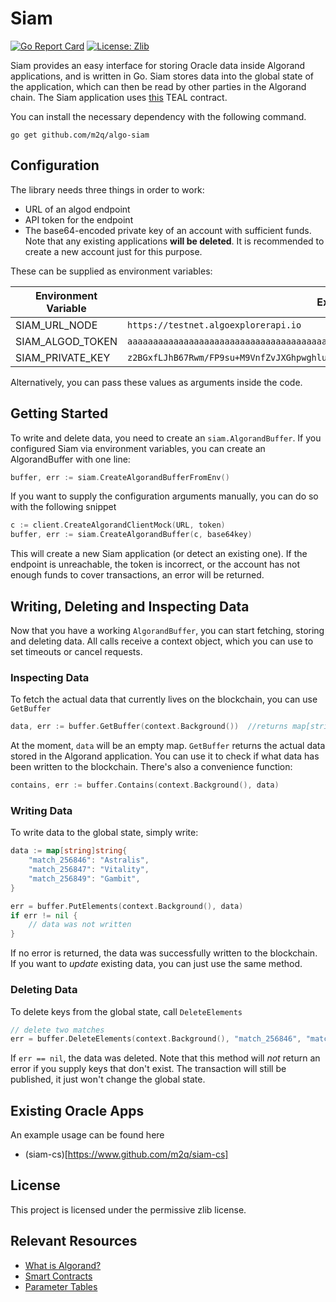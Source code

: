 # Siam

[![Go Report Card](https://goreportcard.com/badge/github.com/m2q/algo-siam)](https://goreportcard.com/report/github.com/m2q/algo-siam)
[![License: Zlib](https://img.shields.io/badge/License-Zlib-blue.svg)](https://opensource.org/licenses/Zlib)

Siam provides an easy interface for storing Oracle data inside Algorand applications, and is written in Go. Siam stores
data into the global state of the application, which can then be read by other parties in the Algorand chain. The Siam
application uses [this](./client/approval.teal) TEAL contract.

You can install the necessary dependency with the following command.

```
go get github.com/m2q/algo-siam
```

## Configuration

The library needs three things in order to work:

* URL of an algod endpoint
* API token for the endpoint
* The base64-encoded private key of an account with sufficient funds. Note that any existing applications **will be
  deleted**. It is recommended to create a new account just for this purpose.

These can be supplied as environment variables:

| Environment Variable      | Example value |
| ----------- | ----------- |
| SIAM_URL_NODE      | `https://testnet.algoexplorerapi.io`       |
| SIAM_ALGOD_TOKEN   | `aaaaaaaaaaaaaaaaaaaaaaaaaaaaaaaaaaaaaaaaaaaaaaaaaaaaaaaaaaaaaaaa`        |
| SIAM_PRIVATE_KEY | `z2BGxfLJhB67Rwm/FP9su+M9VnfZvJXGhpwghlujZcWFWZbaa0jgJ4eO1IWsvNKRFw8bLQUnK2nRa+YmLNvQCA==`

Alternatively, you can pass these values as arguments inside the code.

## Getting Started

To write and delete data, you need to create an `siam.AlgorandBuffer`. If you configured Siam via environment variables,
you can create an AlgorandBuffer with one line:

```go
buffer, err := siam.CreateAlgorandBufferFromEnv()
```

If you want to supply the configuration arguments manually, you can do so with the following snippet

```go
c := client.CreateAlgorandClientMock(URL, token)
buffer, err := siam.CreateAlgorandBuffer(c, base64key)
```

This will create a new Siam application (or detect an existing one). If the endpoint is unreachable, the token is incorrect, or the account has not enough funds to cover transactions, an error will be returned.

## Writing, Deleting and Inspecting Data

Now that you have a working `AlgorandBuffer`, you can start fetching, storing and deleting data. All
calls receive a context object, which you can use to set timeouts or cancel requests. 

### Inspecting Data
To fetch the actual data that currently lives on the blockchain, you can use `GetBuffer`
```go
data, err := buffer.GetBuffer(context.Background())  //returns map[string]string of key-value store
```

At the moment, `data` will be an empty map. `GetBuffer` returns the actual data stored in the Algorand
application. You can use it to check if what data has been written to the blockchain. There's also a 
convenience function:

```go
contains, err := buffer.Contains(context.Background(), data)
``` 

### Writing Data

To write data to the global state, simply write:
```go
data := map[string]string{
    "match_256846": "Astralis",
    "match_256847": "Vitality",
    "match_256849": "Gambit",
}

err = buffer.PutElements(context.Background(), data)
if err != nil { 
    // data was not written
}
```
If no error is returned, the data was successfully written to the blockchain. If you want 
to *update* existing data, you can just use the same method. 

### Deleting Data

To delete keys from the global state, call `DeleteElements`

```go
// delete two matches
err = buffer.DeleteElements(context.Background(), "match_256846", "match_256847")
```

If `err == nil`, the data was deleted. Note that this method will *not* return an error if you 
supply keys that don't exist. The transaction will still be published, it just won't change the 
global state.  
## Existing Oracle Apps

An example usage can be found here

* (siam-cs)[https://www.github.com/m2q/siam-cs]

## License

This project is licensed under the permissive zlib license.

## Relevant Resources

* [What is Algorand?](https://developer.algorand.org/docs/get-started/basics/why_algorand/)
* [Smart Contracts](https://developer.algorand.org/docs/get-details/dapps/smart-contracts/)
* [Parameter Tables](https://developer.algorand.org/docs/get-details/parameter_tables/#stateful-smart-contract-constraints)